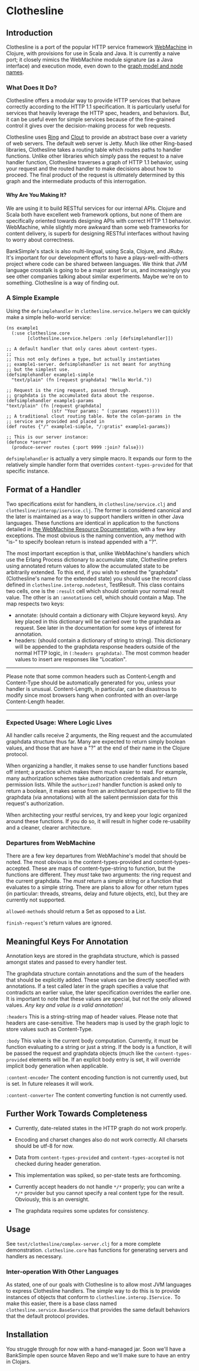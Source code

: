 # Clothesline

## Introduction ##

Clothesline is a port of the popular HTTP service framework
[WebMachine](https://github.com/basho/webmachine) in
Clojure, with provisions for use in Scala and Java. It is currently a
naive port; it closely mimics the WebMachine module signature (as a
Java interface) and execution mode, even down to the [graph model and
node names](http://webmachine.basho.com/diagram.html).

### What Does It Do? ###

Clothesline offers a modular way to provide HTTP services that behave correctly
according to the HTTP 1.1 specification. It is particularly useful for services
that heavily leverage the HTTP spec, headers, and behaviors. But, it can be
useful even for simple services because of the fine-grained control it
gives over the decision-making process for web requests.

Clothesline uses [Ring](http://github.com/mmcgrana/ring) and
[Clout](http://github.com/weavejester/clout) to provide an abstract
base over a variety of web servers. The default web server is
Jetty. Much like other Ring-based libraries, Clothesline takes a
routing table which routes paths to handler functions. Unlike other libraries which
simply pass the request to a naive handler function, Clothesline
traverses a graph of HTTP 1.1 behavior, using your request and the
routed handler to make decisions about how to proceed. The
final product of the request is ultimately determined by this graph and
the intermediate products of this interrogation.


#### Why Are You Making It? ####

We are using it to build RESTful services for our internal
APIs. Clojure and Scala both have excellent web framework options, but
none of them are specifically oriented towards designing APIs with correct
HTTP 1.1 behavior. WebMachine, while slightly more awkward than some
web frameworks for content delivery, is superb for designing RESTful
interfaces without having to worry about correctness.

BankSimple's stack is also multi-lingual, using Scala, Clojure, and
JRuby. It's important for our development efforts to have a plays-well-with-others project where code can be shared between languages. We think that JVM language crosstalk is going to
be a major asset for us, and increasingly you see other
companies talking about similar experiments. Maybe we're on to
something. Clothesline is a way of finding out.

### A Simple Example ###

Using the `defsimplehandler` in `clothesline.service.helpers` we can
quickly make a simple hello-world service:

    (ns example1
      (:use clothesline.core
            [clothesline.service.helpers :only [defsimplehandler]])

    ;; A default handler that only cares about content-types.
    ;;
    ;; This not only defines a type, but actually instantiates
    ;; example1-server. defsimplehandler is not meant for anything
    ;; but the simplest use.
    (defsimplehandler example1-simple
      "text/plain" (fn [request graphdata] "Hello World."))

    ;; Request is the ring request, passed through.
    ;; graphdata is the accumulated data about the response.
    (defsimplehandler example1-params
    "text/plain" (fn [request graphdata]
                     (str "Your params: " (:params request))))
    ;; A traditional clout routing table. Note the colon-params in the
    ;; service are provided and placed in
    (def routes {"/" example1-simple, "/:gratis" example1-params})

    ;; This is our server instance:
    (defonce *server*
      (produce-server routes {:port 9999 :join? false}))

`defsimplehandler` is actually a very simple macro. It expands our form
to the relatively simple handler form that overrides
`content-types-provided` for that specific instance.

## Format of a Handler ##

Two specifications exist for handlers, in `clothesline/service.clj`
and `clothesline/interop/iservice.clj`. The former is considered
canonical and the later is maintained as a way to support handlers
written in other Java languages. These functions are identical in
application to the functions detailed in
[the WebMachine Resource Documentation](http://webmachine.basho.com/resources.html),
with a few key exceptions. The most obvious is the naming convention,
any method with "is-" to specify boolean return is instead appended
with a "?".

The most important exception is that, unlike WebMachine's handlers
which use the Erlang Process dictionary to accumulate state,
Clothesline prefers using annotated return values to allow the
accumulated state to be arbitrarily extended. To this end, if you wish
to extend the "graphdata" (Clothesline's name for the extended state)
you should use the record class defined in
`clothesline.interop.nodetest`, TestResult. This class contains two
cells, one is the `:result` cell which should contain your normal
result value. The other is an `:annotations` cell, which should contain
a Map. The map respects two keys:

* annotate: (should contain a dictionary with Clojure keyword
  keys). Any key placed in this
  dictionary will be carried over to the graphdata as request. See
  later in the documentation for some keys of interest for annotation.
* headers: (should contain a dictionary of string to string). This
  dictionary will be appended to the graphdata response headers
  outside of the normal HTTP logic, in
  `(:headers graphdata)`. The most common header values to insert are
  responses like "Location".

-----
Please note that some common headers such as Content-Length and
Content-Type should be automatically generated for you, unless your
handler is unusual. Content-Length, in particular, can be disastrous
to modify since most browsers hang  when confronted with an
over-large Content-Length header.

-----

### Expected Usage: Where Logic Lives ###

All handler calls receive 2 arguments, the Ring request and the
accumulated graphdata structure thus far. Many are expected to return
simply boolean values, and those that are have a "?" at the end of
their name in the Clojure protocol.

When organizing a handler, it makes sense to use handler functions
based off intent; a practice which makes them much easier to read. For
example, many authorization schemes take authorization credentials and
return permission lists. While the `authorized?` handler function is
asked only to return a boolean, it makes sense from an architectural
perspective to fill the graphdata (via annotations) with all the
salient permission data for this request's authorization.

When architecting your restful services, try and keep your logic
organized around these functions. If you do so, it will result in
higher code re-usability and a cleaner, clearer architecture.

### Departures from WebMachine ###

There are a few key departures from WebMachine's model that should be
noted. The most obvious is the content-types-provided and
content-types-accepted. These are maps of content-type-string to
function, but the functions are different. They *must* take two
arguments: the ring request and the current graphdata. The *must*
return a simple string or a function that evaluates to a simple string.
There are plans to allow for other return types (in particular: threads, streams, delay and future objects,
etc), but they are currently not supported.

`allowed-methods` should return a Set as opposed to a List.

`finish-request`'s return values are ignored.


## Meaningful Keys For Annotation ##

Annotation keys are stored in the graphdata structure, which is passed
amongst states and passed to every handler test.

The graphdata structure contain annotations and the sum of the headers
that should be explicitly added. These values can be directly
specified with annotations. If a test called later in the graph specifies a value that
contradicts an earlier value, the later specification overrides the
earlier one. It is important to note that these values are special,
but not the only allowed values. *Any key and value is a valid
annotation!*

`:headers` This is a string-string map of header values. Please note
that headers are case-sensitive. The headers map is used by the graph
logic to store values such as Content-Type.

`:body` This value is the current body computation. Currently, it must
be function evaluating to a string or just a string. If the body is a
function, it will be passed the request and graphdata objects (much
like the `content-types-provided` elements will be. If an explicit
body entry is set, it will override implicit body generation when applicable.

`:content-encoder` The content encoding function is not currently
used, but is set. In future releases it will work.

`:content-converter` The content converting function is not currently
used.


## Further Work Towards Completeness ##

* Currently, date-related states in the HTTP graph do not work
properly.

* Encoding and charset changes also do not work correctly. All charsets
should be utf-8 for now.

* Data from `content-types-provided` and `content-types-accepted` is
  not checked during header generation.

* This implementation was spiked, so per-state tests are forthcoming.

* Currently accept headers do not handle `*/*` properly; you can write
  a `*/*` provider but you cannot specify a real content type for the
  result. Obviously, this is an oversight.

* The graphdata requires some updates for consistency.


## Usage

See `test/clothesline/complex-server.clj` for a more complete
demonstration. `clothesline.core` has functions for generating servers
and handlers as necessary.

### Inter-operation With Other Languages ###

As stated, one of our goals with Clothesline is to allow most JVM
languages to express Clothesline handlers. The simple way to do this
is to provide instances of objects that conform to
`clothesline.interop.IService.` To make this easier, there is a base
class named `clothesline.service.BaseService` that provides the same
default behaviors that the default protocol provides.

## Installation

You struggle through for now with a hand-managed jar. Soon we'll have
a BankSimple open source Maven Repo and we'll make sure to have an
entry in Clojars.

